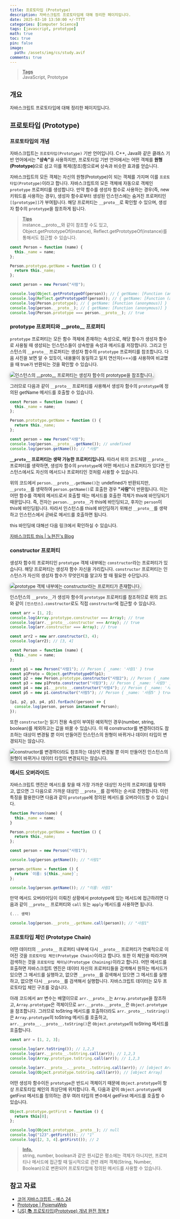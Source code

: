 ```yaml
---
title: 프로토타입 (Prototype)
description: 자바스크립트 프로토타입에 대해 정리한 페이지입니다.
date: 2025-03-10 13:50:00 +/-TTTT
categories: [Computer Science]
tags: [javascript, prototype]
math: true
toc: true
pin: false
image:
  path: /assets/img/cs/study.avif
comments: true
---
```


<blockquote class="prompt-info"><p><strong><u>Tags</u></strong><br>
JavaScript, Prototype</p></blockquote>

## 개요

자바스크립트 프로토타입에 대해 정리한 페이지입니다.

## 프로토타입 (Prototype)

### 프로토타입의 개념

자바스크립트는 `프로토타입(Prototype)` 기반 언어입니다. C++, Java와 같은 클래스 기반 언어에서는 <b>"상속"</b>을 사용하지만, 프로토타입 기반 언어에서는 어떤 객체를 <b>원형(Prototype)</b>으로 삼고 이를 복제(참조)함으로써 상속과 비슷한 효과를 얻습니다.

자바스크립트의 모든 객체는 자신의 원형(Prototype)이 되는 객체를 가지며 이를 `프로토타입(Prototype)`이라고 합니다. 자바스크립트의 모든 객체에 자동으로 객체인 `prototype` 프로퍼티를 생성합니다. 만약 함수를 생성자 함수로 사용하는 경우(즉, new 키워드를 사용하는 경우), 생성자 함수로부터 생성된 인스턴스에는 숨겨진 프로퍼티인 `[[prototype]]`가 부여됩니다. 해당 프로퍼티는 `__proto__`로 확인할 수 있으며, 생성자 함수의 `prototype`을 참조하게 됩니다.

<blockquote class="prompt-tip"><p><strong><u>Tips</u></strong><br>
instance.__proto__와 같이 참조할 수도 있고, Object.getPrototypeOf(instance), Reflect.getPrototypeOf(instance)를 통해서도 접근할 수 있습니다.</p></blockquote>

```javascript
const Person = function (name) {
  this._name = name;
};

Person.prototype.getName = function () {
  return this._name;
};

const person = new Person("사람");

console.log(Object.getPrototypeOf(person)); // { getName: [Function (anonymous)] }
console.log(Reflect.getPrototypeOf(person)); // { getName: [Function (anonymous)] }
console.log(Person.prototype); // { getName: [Function (anonymous)] }
console.log(person.__proto__); // { getName: [Function (anonymous)] }
console.log(Person.prototype === person.__proto__); // true
```

### prototype 프로퍼티와 \_\_proto\_\_ 프로퍼티

`prototype` 프로퍼티는 모든 함수 객체에 존재하는 속성으로, 해당 함수가 생성자 함수로 사용될 때 생성되는 인스턴스들이 상속받을 속성과 메서드를 저장합니다. 그리고 인스턴스의 `__proto__` 프로퍼티는 생성자 함수의 `prototype` 프로퍼티를 참조합니다. 다음 사진을 보면 알 수 있듯이, 내용물이 동일하고 일치 연산자(===)를 사용하여 비교했을 때 true가 반환되는 것을 확인할 수 있습니다.

<img src="/assets/img/cs/prototype/pic1.avif" alt="인스턴스의 __proto__ 프로퍼티는 생성자 함수의 prototype을 참조합니다." style="box-shadow: 0 4px 8px 0 rgba(0, 0, 0, 0.2), 0 6px 20px 0 rgba(0, 0, 0, 0.19); border-radius: 0.5rem"/>

그러므로 다음과 같이 `__proto__` 프로퍼티를 사용해서 생성자 함수의 `prototype`에 정의된 getName 메서드를 호출할 수 있습니다.

```javascript
const Person = function (name) {
  this._name = name;
};

Person.prototype.getName = function () {
  return this._name;
};

const person = new Person("사람");
console.log(person.__proto__.getName()); // undefined
console.log(person.getName()); // "사람"
```

<b>`__proto__` 프로퍼티는 생략 가능한 프로퍼티입니다.</b> 따라서 위의 코드처럼 `__proto__` 프로퍼티를 생략하면, 생성자 함수의 `prototype`에 어떤 메서드나 프로퍼티가 있다면 인스턴스에서도 자신의 메서드나 프로퍼티인 것처럼 사용할 수 있습니다.

위의 코드에서 `person.__proto__.getName()`는 undefined가 반환되지만, `__proto__`를 생략하여 `person.getName()`로 호출한 경우 <b>"사람"</b>이 반환됩니다. 이는 어떤 함수를 객체의 메서드로서 호출할 때는 메서드를 호출한 객체가 this에 바인딩되기 때문입니다. 즉, 전자는 `person.__proto__`가 this에 바인딩되고, 후자는 `person`이 this에 바인딩됩니다. 따라서 인스턴스를 this에 바인딩하기 위해선 `__proto__`를 생략하고 인스턴스에서 곧바로 메서드를 호출하면 됩니다.

this 바인딩에 대해선 다음 링크에서 확인하실 수 있습니다.

<a href="../javascript-this" target="_blank">자바스크립트 this | 노현진's Blog</a>

### constructor 프로퍼티

생성자 함수의 프로퍼티인 `prototype` 객체 내부에는 `constructor`라는 프로퍼티가 있습니다. 해당 프로퍼티는 생성자 함수 자신을 가리킵니다. `constructor` 프로퍼티는 인스턴스가 자신의 생성자 함수가 무엇인지를 알고자 할 때 필요한 수단입니다.

<img src="/assets/img/cs/prototype/pic3.avif" alt="prototype 객체 내부에는 constructor라는 프로퍼티가 존재합니다." style="box-shadow: 0 4px 8px 0 rgba(0, 0, 0, 0.2), 0 6px 20px 0 rgba(0, 0, 0, 0.19); border-radius: 0.5rem"/>

인스턴스의 `__proto__`가 생성자 함수의 `prototype` 프로퍼티를 참조하므로 위의 코드와 같이 `[인스턴스].constructor`로도 직접 `constructor`에 접근할 수 있습니다.

```javascript
const arr = [1, 2];
console.log(Array.prototype.constructor === Array); // true
console.log(arr.__proto__.constructor === Array); // true
console.log(arr.constructor === Array); // true

const arr2 = new arr.constructor(3, 4);
console.log(arr2); // [3, 4]
```

```javascript
const Person = function (name) {
  this._name = name;
};

const p1 = new Person("사람1"); // Person { _name: '사람1' } true
const p1Proto = Object.getPrototypeOf(p1);
const p2 = new Person.prototype.constructor("사람2"); // Person { _name: '사람2' } true
const p3 = new p1Proto.constructor("사람3"); // Person { _name: '사람3' } true
const p4 = new p1.__proto__.constructor("사람4"); // Person { _name: '사람4' } true
const p5 = new p1.constructor("사람5"); // Person { _name: '사람5' } true

[p1, p2, p3, p4, p5].forEach((person) => {
  console.log(person, person instanceof Person);
});
```

또한 `constructor`는 읽기 전용 속성이 부여된 예외적인 경우(number, string, boolean)를 제외하고는 값을 바꿀 수 있습니다. 이 때 constructor를 변경하더라도 참조하는 대상이 변경될 뿐 이미 만들어진 인스턴스의 원형이 바뀌거나 데이터 타입이 변경되지는 않습니다.

<img src="/assets/img/cs/prototype/pic2.avif" alt="constructor를 변경하더라도 참조하는 대상이 변경될 뿐 이미 만들어진 인스턴스의 원형이 바뀌거나 데이터 타입이 변경되지는 않습니다." style="box-shadow: 0 4px 8px 0 rgba(0, 0, 0, 0.2), 0 6px 20px 0 rgba(0, 0, 0, 0.19); border-radius: 0.5rem"/>

### 메서드 오버라이드

자바스크립트 엔진은 메서드를 찾을 때 가장 가까운 대상인 자신의 프로퍼티를 탐색하고, 없으면 그 다음으로 가까운 대상인 `__proto__`를 검색하는 순서로 진행합니다. 이런 특징을 활용한다면 다음과 같이 `prototype`에 정의된 메서드를 오버라이드할 수 있습니다.

```javascript
function Person(name) {
  this._name = name;
}

Person.prototype.getName = function () {
  return this._name;
};

const person = new Person("사람1");

console.log(person.getName()); // "사람1"

person.getName = function () {
  return `이름: ${this._name}`;
};

console.log(person.getName()); // "이름: 사람1"
```

만약 메서드 오버라이딩이 이뤄진 상황에서 prototype에 있는 메서드에 접근하려면 다음과 같이 `__proto__` 프로퍼티와 `call` 또는 `apply` 메서드를 사용하면 됩니다.

```javascript
(... 생략)

console.log(person.__proto__.getName.call(person)); // "사람1"
```

### 프로토타입 체인 (Prototype Chain)

어떤 데이터의 `__proto__` 프로퍼티 내부에 다시 `__proto__` 프로퍼티가 연쇄적으로 이어진 것을 `프로토타입 체인(Prototype Chain)`이라고 합니다. 또한 이 체인을 따라가며 검색하는 것을 `프로토타입 체이닝(Prototype Chaining)`이라고 합니다. 어떤 메서드를 호출하면 자바스크립트 엔진은 데이터 자신의 프로퍼티들을 검색해서 원하는 메서드가 있으면 그 메서드를 실행하고, 없으면 `__proto__`를 검색해서 있으면 그 메서드를 실행하고, 없으면 다시 `__proto__`를 검색해서 실행합니다. 자바스크립트 데이터는 모두 프로토타입 체인 구조를 갖습니다.

아래 코드에서 arr 변수는 배열이므로 `arr.__proto__`는 `Array.prototype`을 참조하고, `Array.prototype`은 객체이므로 `arr.__proto.__proto__`은 `Object.prototype`을 참조합니다. 그러므로 toString 메서드를 호출하더라도 `arr._proto__.toString()`은 `Array.prototype`의 toString 메서드를 호출하고, `arr.__proto__.__proto__.toString()`은 `Object.prototype`의 toString 메서드를 호출합니다.

```javascript
const arr = [1, 2, 3];

console.log(arr.toString()); // 1,2,3
console.log(arr.__proto__.toString.call(arr)); // 1,2,3
console.log(Array.prototype.toString.call(arr)); // 1,2,3

console.log(arr.__proto__.__proto__.toString.call(arr)); // [object Array]
console.log(Object.prototype.toString.call(arr)); // [object Array]
```

어떤 생성자 함수이든 `prototype`은 반드시 객체이기 때문에 `Object.prototype`이 항상 프로토타입 체인의 최상단에 위치합니다. 즉, 다음과 같이 `Object.prototype`에 getFirst 메서드를 정의하는 경우 여러 타입의 변수에서 getFirst 메서드를 호출할 수 있습니다.

```javascript
Object.prototype.getFirst = function () {
  return this[0];
};

console.log(Object.prototype.__proto__); // null
console.log("123".getFirst()); // "1"
console.log([2, 3, 4].getFirst()); // 2
```

<blockquote class="prompt-info"><p><strong><u>Info.</u></strong><br>
string, number, boolean과 같은 원시값은 평소에는 객체가 아니지만, 프로퍼티나 메서드에 접근할 때 일시적으로 관련 래퍼 객체(String, Number, Boolean)으로 변환되어 프로토타입에 정의된 메서드를 사용할 수 있습니다.</p></blockquote>

## 참고 자료

- <a href="https://www.yes24.com/Product/Goods/78586788" target="_blank">코어 자바스크립트 - 예스 24</a>
- <a href="https://poiemaweb.com/js-prototype" target="_blank">Prototype | PoiemaWeb</a>
- <a href="https://inpa.tistory.com/entry/JS-%F0%9F%93%9A-Prototype-%EC%99%84%EC%A0%84-%EC%A0%95%EB%B3%B5-%E2%9D%97" target="_blank">[JS] 📚 프로토타입(Prototype) 개념 완전 정복 ❗</a>
